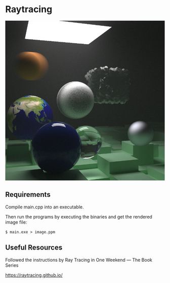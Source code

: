 # Raytracing

![final_scene](https://github.com/Metonydai/RayTracing/blob/master/resources/TheNextWeek_final_scene.png?raw=true "final_scene")

## Requirements

Compile main.cpp into an executable.

Then run the programs by executing the binaries and get the rendered image file:

    $ main.exe > image.ppm

## Useful Resources

Followed the instructions by Ray Tracing in One Weekend — The Book Series

https://raytracing.github.io/
